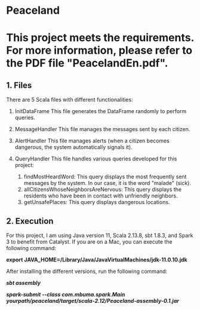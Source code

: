 # Peaceland

# This project meets the requirements. For more information, please refer to the PDF file "PeacelandEn.pdf".

## 1. Files

There are 5 Scala files with different functionalities:

1. InitDataFrame
   This file generates the DataFrame randomly to perform queries.

2. MessageHandler
   This file manages the messages sent by each citizen.

3. AlertHandler
   This file manages alerts (when a citizen becomes dangerous, the system automatically signals it).

4. QueryHandler
   This file handles various queries developed for this project:

    1. findMostHeardWord: This query displays the most frequently sent messages by the system. In our case, it is the word "malade" (sick).
    2. allCitizensWhoseNeighborsAreNervous: This query displays the residents who have been in contact with unfriendly neighbors.
    3. getUnsafePlaces: This query displays dangerous locations.

## 2. Execution

For this project, I am using Java version 11, Scala 2.13.8, sbt 1.8.3, and Spark 3 to benefit from Catalyst. If you are on a Mac, you can execute the following command:

**export JAVA_HOME=/Library/Java/JavaVirtualMachines/jdk-11.0.10.jdk**

After installing the different versions, run the following command:


***sbt assembly***

***spark-submit --class com.mbuma.spark.Main yourpath/peaceland/target/scala-2.12/Peaceland-assembly-0.1.jar***
